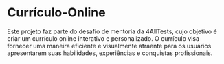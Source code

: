 # Currículo-Online

Este projeto faz parte do desafio de mentoria da 4AllTests, cujo objetivo é criar um currículo online interativo e personalizado. O currículo visa fornecer uma maneira eficiente e visualmente atraente para os usuários apresentarem suas habilidades, experiências e conquistas profissionais.
